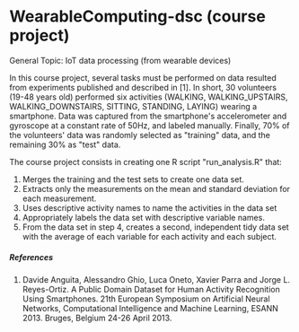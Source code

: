 # WearableComputing-dsc (course project)
General Topic: IoT data processing (from wearable devices)

In this course project, several tasks must be performed on data resulted from experiments published and described in [1]. In short, 30 volunteers (19-48 years old) performed six activities (WALKING, WALKING_UPSTAIRS, WALKING_DOWNSTAIRS, SITTING, STANDING, LAYING) wearing a smartphone. Data was captured from the smartphone's accelerometer and gyroscope at a constant rate of 50Hz, and labeled manually. Finally, 70% of the volunteers' data was randomly selected as "training" data, and the remaining 30% as "test" data.

The course project consists in creating one R script "run_analysis.R" that:

<ol>
<li> Merges the training and the test sets to create one data set.
</li>
<li> Extracts only the measurements on the mean and standard deviation for each measurement.
</li>
<li> Uses descriptive activity names to name the activities in the data set
</li>
<li> Appropriately labels the data set with descriptive variable names.
</li>
<li> From the data set in step 4, creates a second, independent tidy data set with the average of each variable for each activity and each subject.
</li>
</ol>




<h5>References</h5>

<ol>
<li> Davide Anguita, Alessandro Ghio, Luca Oneto, Xavier Parra and Jorge L. Reyes-Ortiz. A Public Domain Dataset for Human Activity Recognition Using Smartphones. 21th European Symposium on Artificial Neural Networks, Computational Intelligence and Machine Learning, ESANN 2013. Bruges, Belgium 24-26 April 2013. </li> 
</ol>
